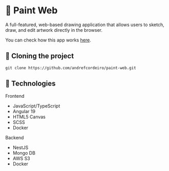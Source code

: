 # 🎨 Paint Web

A full-featured, web-based drawing application that allows users to sketch, draw, and edit artwork directly in the browser.

You can check how this app works [here](https://paint-web-sooty.vercel.app/).

## **🚀 Cloning the project**

```
git clone https://github.com/andrefcordeiro/paint-web.git
```

## **🧪 Technologies**

Frontend

- JavaScript/TypeScript
- Angular 19
- HTML5 Canvas
- SCSS
- Docker

Backend

- NestJS
- Mongo DB
- AWS S3
- Docker
